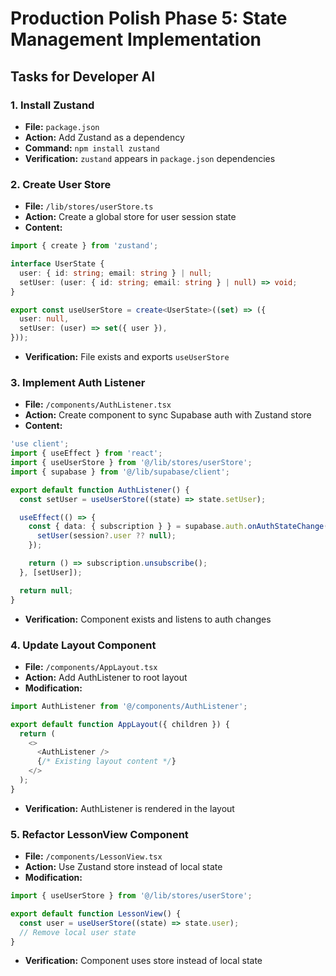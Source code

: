 # Production Polish Phase 5: State Management Implementation

## Tasks for Developer AI

### 1. Install Zustand
- **File:** `package.json`
- **Action:** Add Zustand as a dependency
- **Command:** `npm install zustand`
- **Verification:** `zustand` appears in `package.json` dependencies

### 2. Create User Store
- **File:** `/lib/stores/userStore.ts`
- **Action:** Create a global store for user session state
- **Content:**
```typescript
import { create } from 'zustand';

interface UserState {
  user: { id: string; email: string } | null;
  setUser: (user: { id: string; email: string } | null) => void;
}

export const useUserStore = create<UserState>((set) => ({
  user: null,
  setUser: (user) => set({ user }),
}));
```
- **Verification:** File exists and exports `useUserStore`

### 3. Implement Auth Listener
- **File:** `/components/AuthListener.tsx`
- **Action:** Create component to sync Supabase auth with Zustand store
- **Content:**
```typescript
'use client';
import { useEffect } from 'react';
import { useUserStore } from '@/lib/stores/userStore';
import { supabase } from '@/lib/supabase/client';

export default function AuthListener() {
  const setUser = useUserStore((state) => state.setUser);

  useEffect(() => {
    const { data: { subscription } } = supabase.auth.onAuthStateChange((event, session) => {
      setUser(session?.user ?? null);
    });

    return () => subscription.unsubscribe();
  }, [setUser]);

  return null;
}
```
- **Verification:** Component exists and listens to auth changes

### 4. Update Layout Component
- **File:** `/components/AppLayout.tsx`
- **Action:** Add AuthListener to root layout
- **Modification:**
```typescript
import AuthListener from '@/components/AuthListener';

export default function AppLayout({ children }) {
  return (
    <>
      <AuthListener />
      {/* Existing layout content */}
    </>
  );
}
```
- **Verification:** AuthListener is rendered in the layout

### 5. Refactor LessonView Component
- **File:** `/components/LessonView.tsx`
- **Action:** Use Zustand store instead of local state
- **Modification:**
```typescript
import { useUserStore } from '@/lib/stores/userStore';

export default function LessonView() {
  const user = useUserStore((state) => state.user);
  // Remove local user state
}
```
- **Verification:** Component uses store instead of local state
